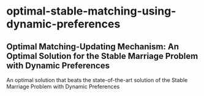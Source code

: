 # optimal-stable-matching-using-dynamic-preferences
## Optimal Matching-Updating Mechanism: An Optimal Solution for the Stable Marriage Problem with Dynamic Preferences
An optimal solution that beats the state-of-the-art solution of the Stable Marriage Problem with Dynamic Preferences
